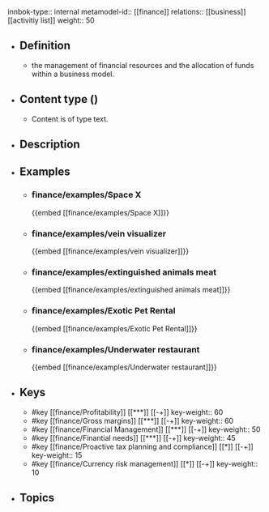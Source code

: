 innbok-type:: internal
metamodel-id:: [[finance]]
relations:: [[business]] [[activitiy list]]
weight:: 50

- ## Definition
  - the management of financial resources and the allocation of funds within a business model.
- ## Content type ()
  - Content is of type text.
  
- ## Description
- ## Examples
  - ### finance/examples/Space X
    {{embed [[finance/examples/Space X]]}}
  - ### finance/examples/vein visualizer
    {{embed [[finance/examples/vein visualizer]]}}
  - ### finance/examples/extinguished animals meat
    {{embed [[finance/examples/extinguished animals meat]]}}
  - ### finance/examples/Exotic Pet Rental
    {{embed [[finance/examples/Exotic Pet Rental]]}}
  - ### finance/examples/Underwater restaurant
    {{embed [[finance/examples/Underwater restaurant]]}}
  
- ## Keys
  - #key [[finance/Profitability]] [[***]] [[-+]]
    key-weight:: 60
  - #key [[finance/Gross margins]] [[***]] [[-+]]
    key-weight:: 60
  - #key [[finance/Financial Management]] [[***]] [[-+]]
    key-weight:: 50
  - #key [[finance/Finantial needs]] [[***]] [[-+]]
    key-weight:: 45
  - #key [[finance/Proactive tax planning and compliance]] [[*]] [[-+]]
    key-weight:: 15
  - #key [[finance/Currency risk management]] [[*]] [[-+]]
    key-weight:: 10
- ## Topics
  

